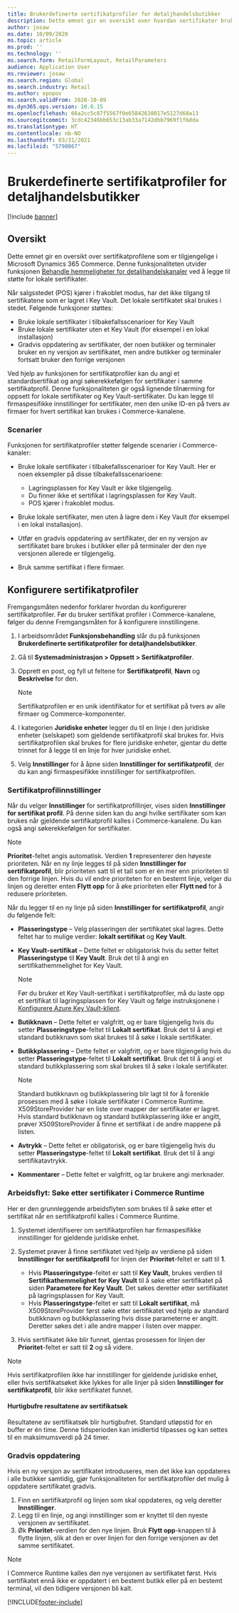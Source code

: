 ```yaml
---
title: Brukerdefinerte sertifikatprofiler for detaljhandelsbutikker
description: Dette emnet gir en oversikt over hvordan sertifikater brukes i detaljhandelsbutikker.
author: josaw
ms.date: 10/09/2020
ms.topic: article
ms.prod: ''
ms.technology: ''
ms.search.form: RetailFormLayout, RetailParameters
audience: Application User
ms.reviewer: josaw
ms.search.region: Global
ms.search.industry: Retail
ms.author: epopov
ms.search.validFrom: 2020-10-09
ms.dyn365.ops.version: 10.0.15
ms.openlocfilehash: 66a2cc5c87f5567f0e65842638017e5127d68a13
ms.sourcegitcommit: 3cdc42346bb653c13ab33a7142dbb7969f1f6dda
ms.translationtype: HT
ms.contentlocale: nb-NO
ms.lasthandoff: 03/31/2021
ms.locfileid: "5798867"
---
```

# <a name="user-defined-certificate-profiles-for-retail-stores"></a>Brukerdefinerte sertifikatprofiler for detaljhandelsbutikker

[!include [banner](../includes/banner.md)]


## <a name="overview"></a>Oversikt

Dette emnet gir en oversikt over sertifikatprofilene som er tilgjengelige i Microsoft Dynamics 365 Commerce. Denne funksjonaliteten utvider funksjonen [Behandle hemmeligheter for detaljhandelskanaler](../dev-itpro/manage-secrets.md) ved å legge til støtte for lokale sertifikater.

Når salgsstedet (POS) kjører i frakoblet modus, har det ikke tilgang til sertifikatene som er lagret i Key Vault. Det lokale sertifikatet skal brukes i stedet. Følgende funksjoner støttes:

- Bruke lokale sertifikater i tilbakefallsscenarioer for Key Vault
- Bruke lokale sertifikater uten et Key Vault (for eksempel i en lokal installasjon)
- Gradvis oppdatering av sertifikater, der noen butikker og terminaler bruker en ny versjon av sertifikatet, men andre butikker og terminaler fortsatt bruker den forrige versjonen

Ved hjelp av funksjonen for sertifikatprofiler kan du angi et standardsertifikat og angi søkerekkefølgen for sertifikater i samme sertifikatprofil. Denne funksjonaliteten gir også lignende tilnærming for oppsett for lokale sertifikater og Key Vault-sertifikater. Du kan legge til firmaspesifikke innstillinger for sertifikater, men den unike ID-en på tvers av firmaer for hvert sertifikat kan brukes i Commerce-kanalene.

### <a name="scenarios"></a>Scenarier

Funksjonen for sertifikatprofiler støtter følgende scenarier i Commerce-kanaler:

- Bruke lokale sertifikater i tilbakefallsscenarioer for Key Vault. Her er noen eksempler på disse tilbakefallsscenarioene:

    - Lagringsplassen for Key Vault er ikke tilgjengelig.
    - Du finner ikke et sertifikat i lagringsplassen for Key Vault.
    - POS kjører i frakoblet modus.

- Bruke lokale sertifikater, men uten å lagre dem i Key Vault (for eksempel i en lokal installasjon).
- Utfør en gradvis oppdatering av sertifikater, der en ny versjon av sertifikatet bare brukes i butikker eller på terminaler der den nye versjonen allerede er tilgjengelig.
- Bruk samme sertifikat i flere firmaer.

## <a name="set-up-certificate-profiles"></a>Konfigurere sertifikatprofiler

Fremgangsmåten nedenfor forklarer hvordan du konfigurerer sertifikatprofiler. Før du bruker sertifikat profiler i Commerce-kanalene, følger du denne Fremgangsmåten for å konfigurere innstillingene.

1. I arbeidsområdet **Funksjonsbehandling** slår du på funksjonen **Brukerdefinerte sertifikatprofiler for detaljhandelsbutikker**.
2. Gå til **Systemadministrasjon \> Oppsett \> Sertifikatprofiler**.
3. Opprett en post, og fyll ut feltene for **Sertifikatprofil**, **Navn** og **Beskrivelse** for den.

    > [!NOTE]
    > Sertifikatprofilen er en unik identifikator for et sertifikat på tvers av alle firmaer og Commerce-komponenter.

3. I kategorien **Juridiske enheter** legger du til en linje i den juridiske enheter (selskapet) som gjeldende sertifikatprofil skal brukes for. Hvis sertifikatprofilen skal brukes for flere juridiske enheter, gjentar du dette trinnet for å legge til en linje for hver juridiske enhet.
4. Velg **Innstillinger** for å åpne siden **Innstillinger for sertifikatprofil**, der du kan angi firmaspesifikke innstillinger for sertifikatprofilen.

### <a name="certificate-profile-settings"></a>Sertifikatprofilinnstillinger

Når du velger **Innstillinger** for sertifikatprofillinjer, vises siden **Innstillinger for sertifikat profil**. På denne siden kan du angi hvilke sertifikater som kan brukes når gjeldende sertifikatprofil kalles i Commerce-kanalene. Du kan også angi søkerekkefølgen for sertifikater.

> [!NOTE]
> **Prioritet**-feltet angis automatisk. Verdien **1** representerer den høyeste prioriteten. Når en ny linje legges til på siden **Innstillinger for sertifikatprofil**, blir prioriteten satt til et tall som er én mer enn prioriteten til den forrige linjen. Hvis du vil endre prioriteten for en bestemt linje, velger du linjen og deretter enten **Flytt opp** for å øke prioriteten eller **Flytt ned** for å redusere prioriteten.

Når du legger til en ny linje på siden **Innstillinger for sertifikatprofil**, angir du følgende felt:

- **Plasseringstype** – Velg plasseringen der sertifikatet skal lagres. Dette feltet har to mulige verdier: **lokalt sertifikat** og **Key Vault**.
- **Key Vault-sertifikat** – Dette feltet er obligatorisk hvis du setter feltet **Plasseringstype** til **Key Vault**. Bruk det til å angi en sertifikathemmelighet for Key Vault.

    > [!NOTE]
    > Før du bruker et Key Vault-sertifikat i sertifikatprofiler, må du laste opp et sertifikat til lagringsplassen for Key Vault og følge instruksjonene i [Konfigurere Azure Key Vault-klient](https://docs.microsoft.com/dynamics365/finance/localizations/setting-up-azure-key-vault-client).

- **Butikknavn** – Dette feltet er valgfritt, og er bare tilgjengelig hvis du setter **Plasseringstype**-feltet til **Lokalt sertifikat**. Bruk det til å angi et standard butikknavn som skal brukes til å søke i lokale sertifikater.
- **Butikkplassering** – Dette feltet er valgfritt, og er bare tilgjengelig hvis du setter **Plasseringstype**-feltet til **Lokalt sertifikat**. Bruk det til å angi et standard butikkplassering som skal brukes til å søke i lokale sertifikater.

    > [!NOTE]
    > Standard butikknavn og butikkplassering blir lagt til for å forenkle prosessen med å søke i lokale sertifikater i Commerce Runtime. X509StoreProvider har en liste over mapper der sertifikater er lagret. Hvis standard butikknavn og standard butikkplassering ikke er angitt, prøver X509StoreProvider å finne et sertifikat i de andre mappene på listen.

- **Avtrykk** – Dette feltet er obligatorisk, og er bare tilgjengelig hvis du setter **Plasseringstype**-feltet til **Lokalt sertifikat**. Bruk det til å angi sertifikatavtrykk.
- **Kommentarer** – Dette feltet er valgfritt, og lar brukere angi merknader.

### <a name="workflow-searching-certificates-in-the-commerce-runtime"></a>Arbeidsflyt: Søke etter sertifikater i Commerce Runtime

Her er den grunnleggende arbeidsflyten som brukes til å søke etter et sertifikat når en sertifikatprofil kalles i Commerce Runtime.

1. Systemet identifiserer om sertifikatprofilen har firmaspesifikke innstillinger for gjeldende juridiske enhet.
1. Systemet prøver å finne sertifikatet ved hjelp av verdiene på siden **Innstillinger for sertifikatprofil** for linjen der **Prioritet**-feltet er satt til **1**.

    - Hvis **Plasseringstype**-feltet er satt til **Key Vault**, brukes verdien til **Sertifikathemmelighet for Key Vault** til å søke etter sertifikatet på siden **Parametere for Key Vault**. Det søkes deretter etter sertifikatet på lagringsplassen for Key Vault.
    - Hvis **Plasseringstype**-feltet er satt til **Lokalt sertifikat**, må X509StoreProvider først søke etter sertifikatet ved hjelp av standard butikknavn og butikkplassering hvis disse parameterne er angitt. Deretter søkes det i alle andre mapper i listen over mapper.

1. Hvis sertifikatet ikke blir funnet, gjentas prosessen for linjen der **Prioritet**-feltet er satt til **2** og så videre.

> [!NOTE]
> Hvis sertifikatprofilen ikke har innstillinger for gjeldende juridiske enhet, eller hvis sertifikatsøket ikke lykkes for alle linjer på siden **Innstillinger for sertifikatprofil**, blir ikke sertifikatet funnet.

#### <a name="caching-the-results-of-certificate-searches"></a>Hurtigbufre resultatene av sertifikatsøk

Resultatene av sertifikatsøk blir hurtigbufret. Standard utløpstid for en buffer er én time. Denne tidsperioden kan imidlertid tilpasses og kan settes til en maksimumsverdi på 24 timer.

### <a name="gradual-update"></a>Gradvis oppdatering

Hvis en ny versjon av sertifikatet introduseres, men det ikke kan oppdateres i alle butikker samtidig, gjør funksjonaliteten for sertifikatprofiler det mulig å oppdatere sertifikatet gradvis.

1. Finn en sertifikatprofil og linjen som skal oppdateres, og velg deretter **Innstillinger**.
1. Legg til en linje, og angi innstillinger som er knyttet til den nyeste versjonen av sertifikatet.
1. Øk **Prioritet**-verdien for den nye linjen. Bruk **Flytt opp**-knappen til å flytte linjen, slik at den er over linjen for den forrige versjonen av det samme sertifikatet.

> [!NOTE]
> I Commerce Runtime kalles den nye versjonen av sertifikatet først. Hvis sertifikatet ennå ikke er oppdatert i en bestemt butikk eller på en bestemt terminal, vil den tidligere versjonen bli kalt.


[!INCLUDE[footer-include](../../includes/footer-banner.md)]